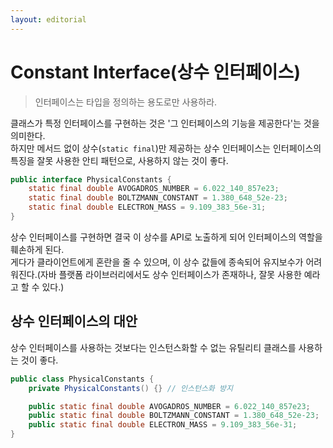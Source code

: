 ```yaml
---
layout: editorial
---
```


# Constant Interface(상수 인터페이스)

> 인터페이스는 타입을 정의하는 용도로만 사용하라.

클래스가 특정 인터페이스를 구현하는 것은 '그 인터페이스의 기능을 제공한다'는 것을 의미한다.  
하지만 메서드 없이 상수(`static final`)만 제공하는 상수 인터페이스는 인터페이스의 특징을 잘못 사용한 안티 패턴으로, 사용하지 않는 것이 좋다.

```java
public interface PhysicalConstants {
    static final double AVOGADROS_NUMBER = 6.022_140_857e23;
    static final double BOLTZMANN_CONSTANT = 1.380_648_52e-23;
    static final double ELECTRON_MASS = 9.109_383_56e-31;
}
```

상수 인터페이스를 구현하면 결국 이 상수를 API로 노출하게 되어 인터페이스의 역할을 훼손하게 된다.  
게다가 클라이언트에게 혼란을 줄 수 있으며, 이 상수 값들에 종속되어 유지보수가 어려워진다.(자바 플랫폼 라이브러리에서도 상수 인터페이스가 존재하나, 잘못 사용한 예라고 할 수 있다.)

## 상수 인터페이스의 대안

상수 인터페이스를 사용하는 것보다는 인스턴스화할 수 없는 유틸리티 클래스를 사용하는 것이 좋다.

```java
public class PhysicalConstants {
    private PhysicalConstants() {} // 인스턴스화 방지

    public static final double AVOGADROS_NUMBER = 6.022_140_857e23;
    public static final double BOLTZMANN_CONSTANT = 1.380_648_52e-23;
    public static final double ELECTRON_MASS = 9.109_383_56e-31;
}
```